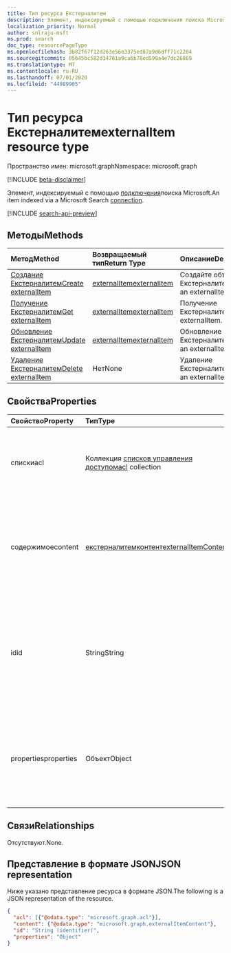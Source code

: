 ```yaml
---
title: Тип ресурса Екстерналитем
description: Элемент, индексируемый с помощью подключения поиска Microsoft.
localization_priority: Normal
author: snlraju-msft
ms.prod: search
doc_type: resourcePageType
ms.openlocfilehash: 3b82f67f12d263e56e3375ed87a9d6dff71c2204
ms.sourcegitcommit: 05645bc582d14781a9ca6b78ed598a4e7dc26869
ms.translationtype: MT
ms.contentlocale: ru-RU
ms.lasthandoff: 07/01/2020
ms.locfileid: "44989905"
---
```

# <a name="externalitem-resource-type"></a><span data-ttu-id="a2a68-103">Тип ресурса Екстерналитем</span><span class="sxs-lookup"><span data-stu-id="a2a68-103">externalItem resource type</span></span>

<span data-ttu-id="a2a68-104">Пространство имен: microsoft.graph</span><span class="sxs-lookup"><span data-stu-id="a2a68-104">Namespace: microsoft.graph</span></span>

[!INCLUDE [beta-disclaimer](../../includes/beta-disclaimer.md)]

<span data-ttu-id="a2a68-105">Элемент, индексируемый с помощью [подключения](externalconnection.md)поиска Microsoft.</span><span class="sxs-lookup"><span data-stu-id="a2a68-105">An item indexed via a Microsoft Search [connection](externalconnection.md).</span></span>

[!INCLUDE [search-api-preview](../../includes/search-api-preview-signup.md)]

## <a name="methods"></a><span data-ttu-id="a2a68-106">Методы</span><span class="sxs-lookup"><span data-stu-id="a2a68-106">Methods</span></span>

| <span data-ttu-id="a2a68-107">Метод</span><span class="sxs-lookup"><span data-stu-id="a2a68-107">Method</span></span>                                                        | <span data-ttu-id="a2a68-108">Возвращаемый тип</span><span class="sxs-lookup"><span data-stu-id="a2a68-108">Return Type</span></span>                     | <span data-ttu-id="a2a68-109">Описание</span><span class="sxs-lookup"><span data-stu-id="a2a68-109">Description</span></span> |
|:--------------------------------------------------------------|:--------------------------------|:--|
| [<span data-ttu-id="a2a68-110">Создание Екстерналитем</span><span class="sxs-lookup"><span data-stu-id="a2a68-110">Create externalItem</span></span>](../api/externalconnection-put-items.md) | [<span data-ttu-id="a2a68-111">externalItem</span><span class="sxs-lookup"><span data-stu-id="a2a68-111">externalItem</span></span>](externalitem.md) | <span data-ttu-id="a2a68-112">Создайте объект Екстерналитем.</span><span class="sxs-lookup"><span data-stu-id="a2a68-112">Create an externalItem.</span></span> |
| [<span data-ttu-id="a2a68-113">Получение Екстерналитем</span><span class="sxs-lookup"><span data-stu-id="a2a68-113">Get externalItem</span></span>](../api/externalitem-get.md)                | [<span data-ttu-id="a2a68-114">externalItem</span><span class="sxs-lookup"><span data-stu-id="a2a68-114">externalItem</span></span>](externalitem.md) | <span data-ttu-id="a2a68-115">Получение Екстерналитем.</span><span class="sxs-lookup"><span data-stu-id="a2a68-115">Get an externalItem.</span></span>    |
| [<span data-ttu-id="a2a68-116">Обновление Екстерналитем</span><span class="sxs-lookup"><span data-stu-id="a2a68-116">Update externalItem</span></span>](../api/externalitem-update.md)          | [<span data-ttu-id="a2a68-117">externalItem</span><span class="sxs-lookup"><span data-stu-id="a2a68-117">externalItem</span></span>](externalitem.md) | <span data-ttu-id="a2a68-118">Обновление Екстерналитем.</span><span class="sxs-lookup"><span data-stu-id="a2a68-118">Update an externalItem.</span></span> |
| [<span data-ttu-id="a2a68-119">Удаление Екстерналитем</span><span class="sxs-lookup"><span data-stu-id="a2a68-119">Delete externalItem</span></span>](../api/externalitem-delete.md)          | <span data-ttu-id="a2a68-120">Нет</span><span class="sxs-lookup"><span data-stu-id="a2a68-120">None</span></span>                            | <span data-ttu-id="a2a68-121">Удаление Екстерналитем.</span><span class="sxs-lookup"><span data-stu-id="a2a68-121">Delete an externalItem.</span></span> |

## <a name="properties"></a><span data-ttu-id="a2a68-122">Свойства</span><span class="sxs-lookup"><span data-stu-id="a2a68-122">Properties</span></span>

| <span data-ttu-id="a2a68-123">Свойство</span><span class="sxs-lookup"><span data-stu-id="a2a68-123">Property</span></span>   | <span data-ttu-id="a2a68-124">Тип</span><span class="sxs-lookup"><span data-stu-id="a2a68-124">Type</span></span>                     | <span data-ttu-id="a2a68-125">Описание</span><span class="sxs-lookup"><span data-stu-id="a2a68-125">Description</span></span>                          |
|:-----------|:-------------------------|:-------------------------------------|
| <span data-ttu-id="a2a68-126">списки</span><span class="sxs-lookup"><span data-stu-id="a2a68-126">acl</span></span>        | <span data-ttu-id="a2a68-127">Коллекция [списков управления доступом](acl.md)</span><span class="sxs-lookup"><span data-stu-id="a2a68-127">[acl](acl.md) collection</span></span> | <span data-ttu-id="a2a68-128">Массив элементов управления доступом.</span><span class="sxs-lookup"><span data-stu-id="a2a68-128">An array of access control entries.</span></span> <span data-ttu-id="a2a68-129">Каждая запись указывает доступ, который предоставляется пользователю или группе.</span><span class="sxs-lookup"><span data-stu-id="a2a68-129">Each entry specifies the access granted to a user or group.</span></span> <span data-ttu-id="a2a68-130">Обязательный.</span><span class="sxs-lookup"><span data-stu-id="a2a68-130">Required.</span></span> |
| <span data-ttu-id="a2a68-131">содержимое</span><span class="sxs-lookup"><span data-stu-id="a2a68-131">content</span></span>    | [<span data-ttu-id="a2a68-132">екстерналитемконтент</span><span class="sxs-lookup"><span data-stu-id="a2a68-132">externalItemContent</span></span>](externalitemcontent.md) | <span data-ttu-id="a2a68-133">Представление содержимого элемента в виде обычного текста или в формате HTML.</span><span class="sxs-lookup"><span data-stu-id="a2a68-133">A plain-text or HTML representation of the contents of the item.</span></span> <span data-ttu-id="a2a68-134">Текст в этом свойстве является полнотекстовым индексированным.</span><span class="sxs-lookup"><span data-stu-id="a2a68-134">The text in this property is full-text indexed.</span></span> <span data-ttu-id="a2a68-135">Необязательный параметр.</span><span class="sxs-lookup"><span data-stu-id="a2a68-135">Optional.</span></span> |
| <span data-ttu-id="a2a68-136">id</span><span class="sxs-lookup"><span data-stu-id="a2a68-136">id</span></span>         | <span data-ttu-id="a2a68-137">String</span><span class="sxs-lookup"><span data-stu-id="a2a68-137">String</span></span>                   | <span data-ttu-id="a2a68-138">Предоставленный разработчиком уникальный идентификатор элемента в содержащем [екстерналконнектион](externalconnection.md).</span><span class="sxs-lookup"><span data-stu-id="a2a68-138">Developer-provided unique ID of the item within the containing [externalConnection](externalconnection.md).</span></span> <span data-ttu-id="a2a68-139">Должен быть буквенно-цифровым и не превышать 128 символов.</span><span class="sxs-lookup"><span data-stu-id="a2a68-139">Must be alphanumeric and a maximum of 128 characters.</span></span> <span data-ttu-id="a2a68-140">Обязательный.</span><span class="sxs-lookup"><span data-stu-id="a2a68-140">Required.</span></span> |
| <span data-ttu-id="a2a68-141">properties</span><span class="sxs-lookup"><span data-stu-id="a2a68-141">properties</span></span> | <span data-ttu-id="a2a68-142">Объект</span><span class="sxs-lookup"><span data-stu-id="a2a68-142">Object</span></span>                   | <span data-ttu-id="a2a68-143">Контейнер свойств со свойствами элемента.</span><span class="sxs-lookup"><span data-stu-id="a2a68-143">A property bag with the properties of the item.</span></span> <span data-ttu-id="a2a68-144">Свойства должны соответствовать [схеме](schema.md) , определенной для [екстерналконнектион](externalconnection.md).</span><span class="sxs-lookup"><span data-stu-id="a2a68-144">The properties MUST conform to the [schema](schema.md) defined for the [externalConnection](externalconnection.md).</span></span> <span data-ttu-id="a2a68-145">Обязательный.</span><span class="sxs-lookup"><span data-stu-id="a2a68-145">Required.</span></span> |

## <a name="relationships"></a><span data-ttu-id="a2a68-146">Связи</span><span class="sxs-lookup"><span data-stu-id="a2a68-146">Relationships</span></span>

<span data-ttu-id="a2a68-147">Отсутствуют.</span><span class="sxs-lookup"><span data-stu-id="a2a68-147">None.</span></span>

## <a name="json-representation"></a><span data-ttu-id="a2a68-148">Представление в формате JSON</span><span class="sxs-lookup"><span data-stu-id="a2a68-148">JSON representation</span></span>

<span data-ttu-id="a2a68-149">Ниже указано представление ресурса в формате JSON.</span><span class="sxs-lookup"><span data-stu-id="a2a68-149">The following is a JSON representation of the resource.</span></span>

<!-- {
  "blockType": "resource",
  "optionalProperties": [

  ],
  "@odata.type": "microsoft.graph.externalItem",
  "baseType": "",
  "keyProperty": "id"
}-->

```json
{
  "acl": [{"@odata.type": "microsoft.graph.acl"}],
  "content": {"@odata.type": "microsoft.graph.externalItemContent"},
  "id": "String (identifier)",
  "properties": "Object"
}
```

<!-- uuid: 16cd6b66-4b1a-43a1-adaf-3a886856ed98
2019-02-04 14:57:30 UTC -->
<!-- {
  "type": "#page.annotation",
  "description": "externalItem resource",
  "keywords": "",
  "section": "documentation",
  "tocPath": "",
  "suppressions": [
    "Error: microsoft.graph.externalItem/properties:\r\n      Referenced type microsoft.graph.object is not defined in the doc set! Potential suggestion: microsoft.graph.directoryObject"
  ]
}-->
